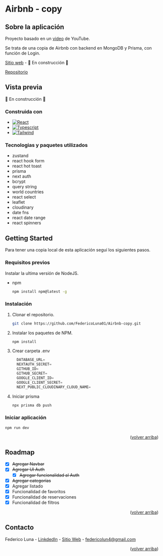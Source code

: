 <a name="readme-top"></a>

# Airbnb - copy

## Sobre la aplicación

Proyecto basado en un [video](https://www.youtube.com/watch?v=c_-b_isI4vg&list=WL&index=37&ab_channel=CodeWithAntonio) de YouTube.

Se trata de una copia de Airbnb con backend en MongoDB y Prisma, con función de Login.

[Sitio web]() - 🚧 En construcción 🚧

[Repositorio](https://github.com/FedericoLuna01/Airbnb-copy)

## Vista previa

🚧 En construcción 🚧

### Construida con

- [![React][React.js]][React-url]
- [![Typescript][Typescript]][Typescript-url]
- [![Tailwind][Tailwind]][Tailwind-url]

### Tecnologias y paquetes utilizados

- zustand
- react hook form
- react hot toast
- prisma
- next auth
- bcrypt
- query string
- world countries
- react select
- leaflet
- cloudinary
- date fns
- react date range
- react spinners

## Getting Started

Para tener una copia local de esta aplicación seguí los siguientes pasos.

### Requisitos previos

Instalar la ultima versión de NodeJS.

- npm
  ```sh
  npm install npm@latest -g
  ```

### Instalación

1. Clonar el repositorio.
   ```sh
   git clone https://github.com/FedericoLuna01/Airbnb-copy.git
   ```
2. Instalar los paquetes de NPM.
   ```sh
   npm install
   ```
3. Crear carpeta .env
   ```js
     DATABASE_URL=
     NEXTAUTH_SECRET=
     GITHUB_ID=
     GITHUB_SECRET=
     GOOGLE_CLIENT_ID=
     GOOGLE_CLIENT_SECRET=
     NEXT_PUBLIC_CLOUDINARY_CLOUD_NAME=
   ```
4. Iniciar prisma
   ```sh
   npx prisma db push
   ```

### Iniciar aplicación

```sh
npm run dev
```

<p align="right">(<a href="#readme-top">volver arriba</a>)</p>

<!-- ROADMAP -->

## Roadmap

- [x] ~~Agregar Navbar~~
- [x] ~~Agregar UI Auth~~
  - [x] ~~Agregar funcionalidad al Auth~~
- [x] ~~Agregar categorías~~
- [x] Agregar listado
- [x] Funcionalidad de favoritos
- [x] Funcionalidad de reservaciones
- [x] Funcionalidad de filtros

<p align="right">(<a href="#readme-top">volver arriba</a>)</p>

<!-- CONTACT -->

## Contacto

Federico Luna - [LinkdedIn](https://www.linkedin.com/in/federico-luna-dev/) - [Sitio Web](https://federicoluna.netlify.app) - federicolun4@gmail.com

<p align="right">(<a href="#readme-top">volver arriba</a>)</p>

<!-- MARKDOWN LINKS & IMAGES -->

[logo]: '/public/images/logo.png'
[React.js]: https://img.shields.io/badge/React-20232A?style=for-the-badge&logo=react&logoColor=61DAFB
[React-url]: https://reactjs.org/
[Typescript]: https://img.shields.io/badge/typescript-20232A?style=for-the-badge&logo=typescript&logoColor=61DAFB
[Typescript-url]: https://www.typescriptlang.org/
[Tailwind]: https://img.shields.io/badge/tailwindcss-20232A?style=for-the-badge&logo=tailwindcss&logoColor=61DAFB
[Tailwind-url]: https://tailwindcss.com/
